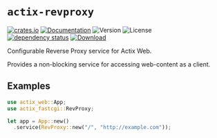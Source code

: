 # `actix-revproxy`

<!-- prettier-ignore-start -->

[![crates.io](https://img.shields.io/crates/v/actix-revproxy?label=latest)](https://crates.io/crates/actix-revproxy)
[![Documentation](https://docs.rs/actix-revproxy/badge.svg?version=0.1.0)](https://docs.rs/actix-revproxy/0.1.0)
![Version](https://img.shields.io/badge/rustc-1.72+-ab6000.svg)
![License](https://img.shields.io/crates/l/actix-revproxy.svg)
<br />
[![dependency status](https://deps.rs/crate/actix-revproxy/0.1.0/status.svg)](https://deps.rs/crate/actix-revproxy/0.1.0)
[![Download](https://img.shields.io/crates/d/actix-revproxy.svg)](https://crates.io/crates/actix-revproxy)

<!-- prettier-ignore-end -->

<!-- cargo-rdme start -->

Configurable Reverse Proxy service for Actix Web.

Provides a non-blocking service for accessing web-content as a client.

## Examples

```rust
use actix_web::App;
use actix_fastcgi::RevProxy;

let app = App::new()
  .service(RevProxy::new("/", "http://example.com"));
```

<!-- cargo-rdme end -->
